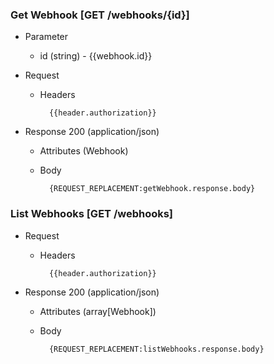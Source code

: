 ### Get Webhook [GET /webhooks/{id}]
+ Parameter
    + id (string) - {{webhook.id}}

+ Request
    + Headers
    
            {{header.authorization}}
    
+ Response 200 (application/json)
    + Attributes (Webhook)
    
    + Body
            
            {REQUEST_REPLACEMENT:getWebhook.response.body}
            

### List Webhooks [GET /webhooks]

+ Request
    + Headers
    
            {{header.authorization}}
    
+ Response 200 (application/json)
    + Attributes (array[Webhook])
   
    + Body
            
            {REQUEST_REPLACEMENT:listWebhooks.response.body}
